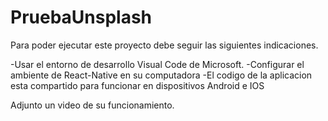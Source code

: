 # PruebaUnsplash

Para poder ejecutar este proyecto debe seguir las siguientes indicaciones.

-Usar el entorno de desarrollo Visual Code de Microsoft.
-Configurar el ambiente de React-Native en su computadora
-El codigo de la aplicacion esta compartido para funcionar en dispositivos Android e IOS

Adjunto un video de su funcionamiento.

